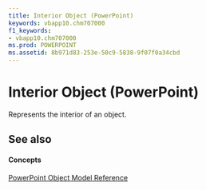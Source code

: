 ```yaml
---
title: Interior Object (PowerPoint)
keywords: vbapp10.chm707000
f1_keywords:
- vbapp10.chm707000
ms.prod: POWERPOINT
ms.assetid: 8b971d83-253e-50c9-5838-9f07f0a34cbd
---
```



# Interior Object (PowerPoint)

Represents the interior of an object.


## See also


#### Concepts


[PowerPoint Object Model Reference](object-model-powerpoint-vba-reference.md)

